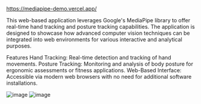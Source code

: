 https://mediapipe-demo.vercel.app/

This web-based application leverages Google's MediaPipe library to offer real-time hand tracking and posture tracking capabilities. The application is designed to showcase how advanced computer vision techniques can be integrated into web environments for various interactive and analytical purposes.

Features
Hand Tracking: Real-time detection and tracking of hand movements.
Posture Tracking: Monitoring and analysis of body posture for ergonomic assessments or fitness applications.
Web-Based Interface: Accessible via modern web browsers with no need for additional software installations.

![image](https://github.com/user-attachments/assets/3c625409-0f36-4fa2-9cf5-bc612f53ce70)
![image](https://github.com/user-attachments/assets/42c29f93-191d-45e1-9f26-36b2fd4b4f7a)

